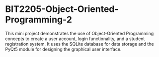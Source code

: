 # BIT2205-Object-Oriented-Programming-2
This mini project demonstrates the use of Object-Oriented Programming concepts to create a user account, login functionality, and a student registration system. It uses the SQLite database for data storage and the PyQt5 module for designing the graphical user interface. 
